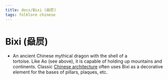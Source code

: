 ```yaml
---
title: docs/Bixi (赑屃)
tags: folklore chinese
---
```


# Bixi (赑屃)
- An ancient Chinese mythical dragon with the shell of a  
	tortoise. Like Ao (see above), it is capable of holding up mountains and  
	continents. Classic [Chinese architecture](Chinese%20Architecture.md) often uses Bixi as a decorative  
	element for the bases of pillars, plaques, etc.